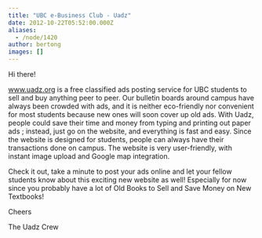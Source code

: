 ```yaml
---
title: "UBC e-Business Club - Uadz"
date: 2012-10-22T05:52:00.000Z
aliases:
  - /node/1420
author: bertong
images: []
---
```


<div class="field field-name-body field-type-text-with-summary field-label-hidden"><div class="field-items"><div class="field-item even"><p>Hi there! </p>
<p><a href="http://www.uadz.org">www.uadz.org</a> is a free classified ads posting service for UBC students to sell and buy anything peer to peer. Our bulletin boards around campus have always been crowded with ads, and it is neither eco-friendly nor convenient for most students because new ones will soon cover up old ads. With Uadz, people could save their time and money from typing and printing out paper ads ; instead, just go on the website, and everything is fast and easy. Since the website is designed for students, people can always have their transactions done on campus. The website is very user-friendly, with instant image upload and Google map integration. </p>
<p>Check it out, take a minute to post your ads online and let your fellow students know about this exciting new website as well! Especially for now since you probably have a lot of Old Books to Sell and Save Money on New Textbooks!</p>
<p>Cheers</p>
<p>The Uadz Crew </p>
</div></div></div>    <footer>
          </footer>
